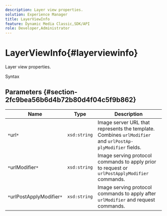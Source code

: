 ```yaml
---
description: Layer view properties.
solution: Experience Manager
title: LayerViewInfo
feature: Dynamic Media Classic,SDK/API
role: Developer,Administrator
---
```


# LayerViewInfo{#layerviewinfo}

Layer view properties.

 Syntax 

## Parameters {#section-2fc9bea56b6d4b72b80d4f04c5f9b862}

|  Name  | Type  | Description  |
|---|---|---|
|  `*`url`*`  | `xsd:string`  |Image server URL that represents the template. Combines `urlModifier` and `urlPostAp- plyModifier` fields.  |
|  `*`urlModifier`*`  | `xsd:string`  |Image serving protocol commands to apply prior to request or `urlPostApplyModifier` commands.  |
|  `*`urlPostApplyModifier`*`  | `xsd:string`  |Image serving protocol commands to apply after `urlModifier` and request commands.  |

